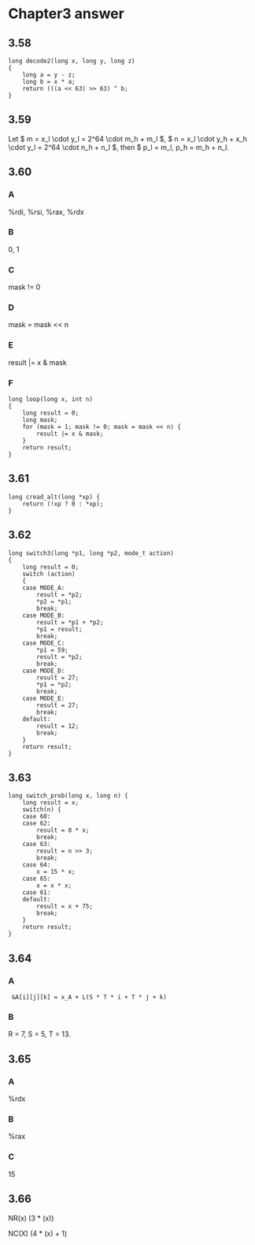 # Chapter3 answer

## 3.58

```
long decode2(long x, long y, long z)
{
	long a = y - z;
	long b = x * a;
	return (((a << 63) >> 63) ^ b;
}
```

## 3.59

Let $ m = x\_l \\cdot y\_l = 2^64 \\cdot m\_h + m\_l $, $ n = x\_l \\cdot y\_h + x\_h \\cdot y\_l = 2^64 \\cdot n\_h + n\_l $, then $ p\_l = m\_l, p\_h = m\_h + n\_l.

## 3.60

### A

%rdi, %rsi, %rax, %rdx

### B

0, 1

### C

mask != 0

### D

mask = mask << n

### E

result |= x & mask

### F

```
long loop(long x, int n)
{
	long result = 0;
	long mask;
	for (mask = 1; mask != 0; mask = mask << n) {
		result |= x & mask;
	}
	return result;
}
```

## 3.61

```
long cread_alt(long *xp) {
	return (!xp ? 0 : *xp);
}
```

## 3.62

```
long switch3(long *p1, long *p2, mode_t action)
{
    long result = 0;
    switch (action)
    {
    case MODE_A:
        result = *p2;
        *p2 = *p1;
        break;
    case MODE_B:
        result = *p1 + *p2;
        *p1 = result;
        break;
    case MODE_C:
        *p1 = 59;
        result = *p2;
        break;
    case MODE_D:
        result = 27;
        *p1 = *p2;
        break;
    case MODE_E:
        result = 27;
        break;
    default:
        result = 12;
        break;
    }
    return result;
}
```

## 3.63

```
long switch_prob(long x, long n) {
	long result = x;
	switch(n) {
	case 60:
	case 62:
		result = 8 * x;
		break;
	case 63:
		result = n >> 3;
		break;
	case 64:
		x = 15 * x;
	case 65:
		x = x * x;
	case 61:
	default:
		result = x + 75;
		break;
	}
	return result;
}
```

## 3.64

### A

` &A[i][j][k] = x_A + L(S * T * i + T * j + k)`

### B

R = 7, S = 5, T = 13.

## 3.65

### A

%rdx

### B

%rax

### C

15

## 3.66

NR(x) (3 * (x))

NC(X) (4 * (x) + 1)

